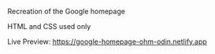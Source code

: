Recreation of the Google homepage

HTML and CSS used only

Live Preview: https://google-homepage-ohm-odin.netlify.app
